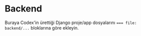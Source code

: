 # Backend
Buraya Codex'in ürettiği Django proje/app dosyalarını `=== file: backend/...` bloklarına göre ekleyin.
